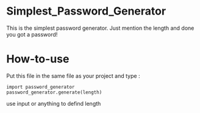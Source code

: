 # Simplest_Password_Generator
This is the simplest password generator. Just mention the length and done you got a password!

# How-to-use
Put this file in the same file as your project and type : 
```
import password_generator
password_generator.generate(length)
```
use input or anything to defind length
